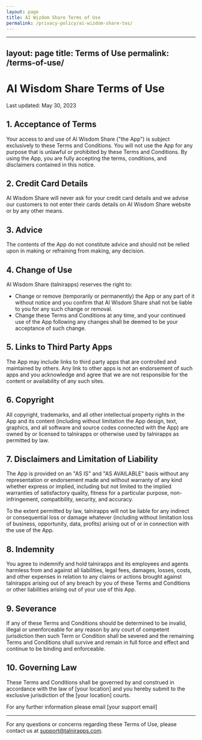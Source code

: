 ```yaml
---
layout: page
title: AI Wizdom Share Terms of Use
permalink: /privacy-policy/ai-wizdom-share-tos/
---
```


---
layout: page
title: Terms of Use
permalink: /terms-of-use/
---

# AI Wisdom Share Terms of Use

Last updated: May 30, 2023

## 1. Acceptance of Terms

Your access to and use of AI Wisdom Share ("the App") is subject exclusively to these Terms and Conditions. You will not use the App for any purpose that is unlawful or prohibited by these Terms and Conditions. By using the App, you are fully accepting the terms, conditions, and disclaimers contained in this notice.

## 2. Credit Card Details

AI Wisdom Share will never ask for your credit card details and we advise our customers to not enter their cards details on AI Wisdom Share website or by any other means.

## 3. Advice

The contents of the App do not constitute advice and should not be relied upon in making or refraining from making, any decision.

## 4. Change of Use

AI Wisdom Share (talnirapps) reserves the right to:
- Change or remove (temporarily or permanently) the App or any part of it without notice and you confirm that AI Wisdom Share shall not be liable to you for any such change or removal.
- Change these Terms and Conditions at any time, and your continued use of the App following any changes shall be deemed to be your acceptance of such change.

## 5. Links to Third Party Apps

The App may include links to third party apps that are controlled and maintained by others. Any link to other apps is not an endorsement of such apps and you acknowledge and agree that we are not responsible for the content or availability of any such sites.

## 6. Copyright

All copyright, trademarks, and all other intellectual property rights in the App and its content (including without limitation the App design, text, graphics, and all software and source codes connected with the App) are owned by or licensed to talnirapps or otherwise used by talnirapps as permitted by law.

## 7. Disclaimers and Limitation of Liability

The App is provided on an "AS IS" and "AS AVAILABLE" basis without any representation or endorsement made and without warranty of any kind whether express or implied, including but not limited to the implied warranties of satisfactory quality, fitness for a particular purpose, non-infringement, compatibility, security, and accuracy.

To the extent permitted by law, talnirapps will not be liable for any indirect or consequential loss or damage whatever (including without limitation loss of business, opportunity, data, profits) arising out of or in connection with the use of the App.

## 8. Indemnity

You agree to indemnify and hold talnirapps and its employees and agents harmless from and against all liabilities, legal fees, damages, losses, costs, and other expenses in relation to any claims or actions brought against talnirapps arising out of any breach by you of these Terms and Conditions or other liabilities arising out of your use of this App.

## 9. Severance

If any of these Terms and Conditions should be determined to be invalid, illegal or unenforceable for any reason by any court of competent jurisdiction then such Term or Condition shall be severed and the remaining Terms and Conditions shall survive and remain in full force and effect and continue to be binding and enforceable.

## 10. Governing Law

These Terms and Conditions shall be governed by and construed in accordance with the law of [your location] and you hereby submit to the exclusive jurisdiction of the [your location] courts.

For any further information please email [your support email]

---

For any questions or concerns regarding these Terms of Use, please contact us at support@talnirapps.com.
